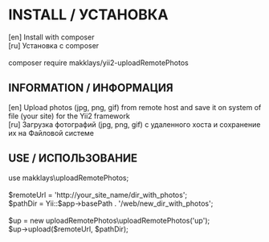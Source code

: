 INSTALL / УСТАНОВКА
===================

<div>[en] Install with composer</div>
<div>[ru] Установка с composer</div>

<br/>
<div>
composer require makklays/yii2-uploadRemotePhotos
</div>

INFORMATION / ИНФОРМАЦИЯ
------------------------

<div>
[en] Upload photos (jpg, png, gif) from remote host and save it on system of file (your site) for the Yii2 framework
</div>
<div>
[ru] Загрузка фотографий (jpg, png, gif) с удаленного хоста и сохранение их на Файловой системе
</div>

USE / ИСПОЛЬЗОВАНИЕ
-------------------

<div>
use makklays\uploadRemotePhotos;
</div><br/>

<div>
$remoteUrl = 'http://your_site_name/dir_with_photos';
</div>
<div>
$pathDir   = Yii::$app->basePath . '/web/new_dir_with_photos';
</div><br/>

<div>
$up = new uploadRemotePhotos\uploadRemotePhotos('up');
</div>
<div>
$up->upload($remoteUrl, $pathDir);
</div>
<br/>
